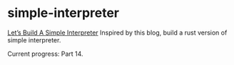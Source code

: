# simple-interpreter
[Let’s Build A Simple Interpreter](https://ruslanspivak.com/lsbasi-part1/) Inspired by this blog, build a rust version of simple interpreter.

Current progress: Part 14.
